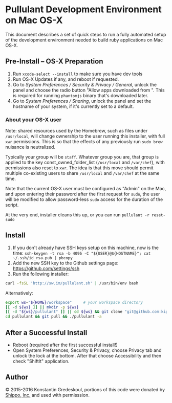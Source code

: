 # Pullulant Development Environment on Mac OS-X

This document describes a set of quick steps to run a fully automated setup of the development
environment needed to build ruby applications on Mac OS-X.

## Pre-Install – OS-X Preparation

  1. Run `xcode-select --install` to make sure you have dev tools
  2. Run OS-X Updates if any, and reboot if requested.
  3. Go to _System Preferences / Security & Privacy / General_, unlock the panel and choose the radio button "Allow apps downloaded from <Anywhere>". This is required for running `phantomjs` binary that's downloaded later.
  4. Go to _System Preferences / Sharing_, unlock the panel and set the hostname of your system, if it's currently set to a default.

### About your OS-X user

Note: shared resources used by the Homebrew, such as files under `/usr/local`, will change ownership
to the user running this installer, with full `xwr` permissions. This is so that the effects of any previously run `sudo brew` nuisance is neutralized.

Typically your group will be `staff`.  Whatever group you are, that group is applied to the key const_owned_folder_list (`/usr/local` and `/var/chef`), with permissions also reset to `xwr`. The idea is that this move should permit multiple co-existing users to share `/usr/local` and `/var/chef` at the same time.  

Note that the current OS-X user must be configured as "Admin" on the Mac, and upon entering their password after the first request for `sudo`, the user will be modified to allow password-less `sudo` access for the duration of the script.

At the very end, installer cleans this up, or you can run `pullulant -r reset-sudo`


## Install

  1. If you don't already have SSH keys setup on this machine, now is the time: `ssh-keygen -t rsa -b 4096 -C "${USER}@${HOSTNAME}"; cat ~/.ssh/id_rsa.pub | pbcopy`
  2. Add the new SSH key to the Github settings page: https://github.com/settings/ssh
  3. Run the following installer:

```bash
curl -fsSL 'http://sw.im/pullulant.sh' | /usr/bin/env bash
```

Alternatively:

```bash
export ws="${HOME}/workspace"     # your workspace directory
[[ -d ${ws} ]] || mkdir -p ${ws}
[[ -d "${ws}/pullulant" ]] || cd ${ws} && git clone "git@github.com:kigster/pullulant.git"
cd pullulant && git pull && ./pullulant -a
```

## After a Successful Install

 * Reboot (required after the first successful install!)
 * Open System Preferences, Security & Privacy, choose Privacy tab and unlock the lock at the bottom. After that choose Accessibility and then check "ShiftIt" application.

## Author

&copy; 2015-2016 Konstantin Gredeskoul, portions of this code were donated by [Shippo, Inc.](http://goshippo.com) and used with permisssion.
